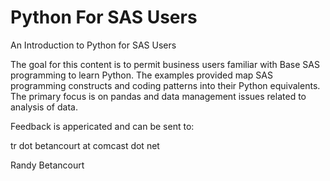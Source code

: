 # Python For SAS Users
An Introduction to Python for SAS Users

The goal for this content is to permit business users familiar with Base SAS programming to learn Python.  The examples provided map SAS programming constructs and coding patterns into their Python equivalents.  The primary focus is on pandas and data management issues related to analysis of data.

Feedback is appericated and can be sent to:

tr dot betancourt at comcast dot net

Randy Betancourt
